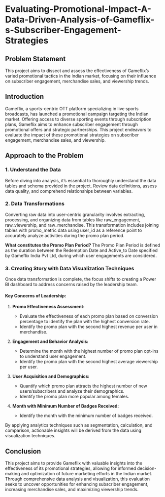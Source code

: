 # Evaluating-Promotional-Impact-A-Data-Driven-Analysis-of-Gameflix-s-Subscriber-Engagement-Strategies

## Problem Statement
This project aims to dissect and assess the effectiveness of Gameflix’s varied promotional tactics in the Indian market, focusing on their influence on subscriber engagement, merchandise sales, and viewership trends.

## Introduction
Gameflix, a sports-centric OTT platform specializing in live sports broadcasts, has launched a promotional campaign targeting the Indian market. Offering access to diverse sporting events through subscription plans, Gameflix aims to enhance subscriber engagement through promotional offers and strategic partnerships. This project endeavors to evaluate the impact of these promotional strategies on subscriber engagement, merchandise sales, and viewership.

## Approach to the Problem
### 1. Understand the Data
Before diving into analysis, it’s essential to thoroughly understand the data tables and schema provided in the project. Review data definitions, assess data quality, and comprehend relationships between variables.

### 2. Data Transformations
Converting raw data into user-centric granularity involves extracting, processing, and organizing data from tables like raw_engagement, raw_viewership, and raw_merchandise. This transformation includes joining tables with promo_metric data using user_id as a reference point to accurately analyze activities during the promo plan period.

**What constitutes the Promo Plan Period?**
The Promo Plan Period is defined as the duration between the Redemption Date and Active_to Date specified by Gameflix India Pvt Ltd, during which user engagements are considered.

### 3. Creating Story with Data Visualization Techniques
Once data transformation is complete, the focus shifts to creating a Power BI dashboard to address concerns raised by the leadership team.

#### Key Concerns of Leadership:
1. **Promo Effectiveness Assessment:**
   - Evaluate the effectiveness of each promo plan based on conversion percentage to identify the plan with the highest conversion rate.
   - Identify the promo plan with the second highest revenue per user in merchandise.
   
2. **Engagement and Behavior Analysis:**
   - Determine the month with the highest number of promo plan opt-ins to understand user engagement.
   - Identify the promo plan with the second highest average viewership per user.
   
3. **User Acquisition and Demographics:**
   - Quantify which promo plan attracts the highest number of new users/subscribers and analyze their demographics.
   - Identify the promo plan more popular among females.
   
4. **Month with Minimum Number of Badges Received:**
   - Identify the month with the minimum number of badges received.

By applying analytics techniques such as segmentation, calculation, and comparison, actionable insights will be derived from the data using visualization techniques.

## Conclusion
This project aims to provide Gameflix with valuable insights into the effectiveness of its promotional strategies, allowing for informed decision-making and optimization of future marketing efforts in the Indian market. Through comprehensive data analysis and visualization, this evaluation seeks to uncover opportunities for enhancing subscriber engagement, increasing merchandise sales, and maximizing viewership trends.
